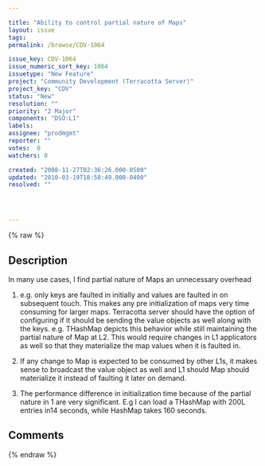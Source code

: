 ```yaml
---

title: "Ability to control partial nature of Maps"
layout: issue
tags: 
permalink: /browse/CDV-1064

issue_key: CDV-1064
issue_numeric_sort_key: 1064
issuetype: "New Feature"
project: "Community Development (Terracotta Server)"
project_key: "CDV"
status: "New"
resolution: ""
priority: "2 Major"
components: "DSO:L1"
labels: 
assignee: "prodmgmt"
reporter: ""
votes:  0
watchers: 0

created: "2008-11-27T02:36:26.000-0500"
updated: "2010-03-19T18:58:49.000-0400"
resolved: ""




---
```


{% raw %}

## Description

<div markdown="1" class="description">

In many use cases, I find partial nature of Maps an unnecessary overhead

1) e.g. only keys are faulted in initially and values are faulted in on subsequent touch. This makes any pre initialization of maps very time consuming for larger maps. Terracotta server should have the option of configuring if it should be sending the value objects as well along with the keys. e.g. THashMap depicts this behavior while still maintaining the partial nature of Map at L2. This would require changes in L1 applicators as well so that they materialize the map values when it is faulted in.

2) If any change to Map is expected to be consumed by other L1s, it makes sense to broadcast the value object as well and L1 should Map should materialize it instead of faulting it later on demand.

3) The performance difference in initialization time because of the partial nature in 1 are very significant. E.g I can load a THashMap with 200L entries in14 seconds, while HashMap takes 160 seconds. 

</div>

## Comments



{% endraw %}
